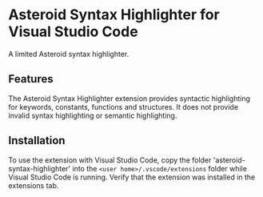 # Asteroid Syntax Highlighter for Visual Studio Code

A limited Asteroid syntax highlighter.

## Features

The Asteroid Syntax Highlighter extension provides syntactic highlighting for keywords, constants, functions and structures. It does not provide invalid syntax highlighting or semantic highlighting.

## Installation

To use the extension with Visual Studio Code, copy the folder 'asteroid-syntax-highlighter' into the `<user home>/.vscode/extensions` folder while Visual Studio Code is running.  Verify that the extension was installed in the extensions tab.
